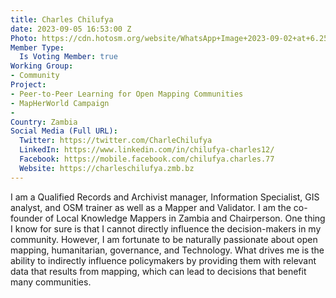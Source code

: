 ```yaml
---
title: Charles Chilufya
date: 2023-09-05 16:53:00 Z
Photo: https://cdn.hotosm.org/website/WhatsApp+Image+2023-09-02+at+6.25.49+PM+-+charles+chilufya.jpeg
Member Type:
  Is Voting Member: true
Working Group:
- Community
Project:
- Peer-to-Peer Learning for Open Mapping Communities
- MapHerWorld Campaign
- 
Country: Zambia
Social Media (Full URL):
  Twitter: https://twitter.com/CharleChilufya
  LinkedIn: https://www.linkedin.com/in/chilufya-charles12/
  Facebook: https://mobile.facebook.com/chilufya.charles.77
  Website: https://charleschilufya.zmb.bz
---
```


I am a Qualified Records and Archivist manager, Information Specialist, GIS analyst, and OSM trainer as well as a Mapper and Validator. I am the co-founder of Local Knowledge Mappers in Zambia and Chairperson.
One thing I know for sure is that I cannot directly influence the decision-makers in my community. However, I am fortunate to be naturally passionate about open mapping,  humanitarian, governance, and Technology. What drives me is the ability to indirectly influence policymakers by providing them with relevant data that results from mapping, which can lead to decisions that benefit many communities.